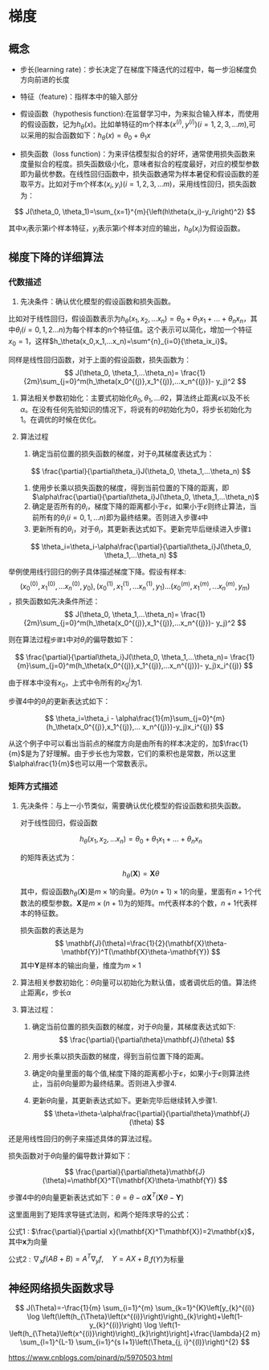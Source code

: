 # 梯度

## 概念

- 步长(learning rate)：步长决定了在梯度下降迭代的过程中，每一步沿梯度负方向前进的长度

- 特征（feature)：指样本中的输入部分

- 假设函数（hypothesis function):在监督学习中，为来拟合输入样本，而使用的假设函数，记为$h_\theta(x)$。比如单特征的m个样本$(x^{(i)},y^{(i)})(i=1,2,3,...m)$,可以采用的拟合函数如下：$h_\theta(x)=\theta_0 + \theta_1x$

- 损失函数（loss function)：为来评估模型拟合的好坏，通常使用损失函数来度量拟合的程度。损失函数级小化，意味者拟合的程度最好，对应的模型参数即为最优参数。在线性回归函数中，损失函数通常为样本暑促和假设函数的差取平方。比如对于m个样本$(x_i,y_i)(i=1,2,3,...m)$，采用线性回归，损失函数为：

$$
J(\theta_0, \theta_1)=\sum_{x=1}^{m}{\left(h\theta(x_i)-y_i\right)^2}
$$

其中$x_i$表示第i个样本特征，$y_i$表示第i个样本对应的输出，$h_\theta(x_i)$为假设函数。

## 梯度下降的详细算法

### 代数描述

1. 先决条件：确认优化模型的假设函数和损失函数。

比如对于线性回归，假设函数表示为$h_\theta(x_1,x_2,...x_n)=\theta_0+\theta_1x_1+...+\theta_nx_n$，其中$\theta_i(i=0,1,2...n)$为每个样本的n个特征值。这个表示可以简化，增加一个特征$x_0=1$，这样$h_\theta(x_0,x_1,...x_n)=\sum^{n}_{i=0}{\theta_ix_i}$。

同样是线性回归函数，对于上面的假设函数，损失函数为：
$$
J(\theta_0, \theta_1,...\theta_n)=
\frac{1}{2m}\sum_{j=0}^m(h_\theta(x_0^{(j)},x_1^{(j)},...x_n^{(j)})- y_j)^2
$$

1. 算法相关参数初始化：主要式初始化$\theta_0, \theta_1, ...\theta2$，算法终止距离$\varepsilon$以及不长$\alpha$。在没有任何先验知识的情况下，将说有的$\theta$初始化为0，将步长初始化为1。在调优的时候在优化。
1. 算法过程

    1. 确定当前位置的损失函数的梯度，对于$\theta_i$其梯度表达式为：

    $$
    \frac{\partial}{\partial\theta_i}J(\theta_0, \theta_1,...\theta_n)
    $$

    1. 使用步长乘以损失函数的梯度，得到当前位置的下降的距离，即$\alpha\frac{\partial}{\partial\theta_i}J(\theta_0, \theta_1,...\theta_n)$
    1. 确定是否所有的$\theta_i$，梯度下降的距离都小于$\varepsilon$，如果小于$\varepsilon$则终止算法，当前所有的$\theta_i(i=0,1,...n)$即为最终结果。否则进入步骤`4`中
    1. 更新所有的$\theta_i$，对于$\theta_i$，其更新表达式如下。更新完毕后继续进入步骤`1`

    $$
    \theta_i=\theta_i-\alpha\frac{\partial}{\partial\theta_i}J(\theta_0, \theta_1,...\theta_n)
    $$

举例使用线行回归的例子具体描述梯度下降。假设有样本: 
$$
(x_0^{(0)},x_1^{(0)},...x_n^{(0)}, y_0),(x_0^{(1)},x_1^{(1)},...x_n^{(1)}, y_1)...(x_0^{(m)},x_1^{(m)},...x_n^{(m)}, y_m)
$$ ，损失函数如先决条件所述：
$$ J(\theta_0, \theta_1,...\theta_n)=
\frac{1}{2m}\sum_{j=0}^m(h_\theta(x_0^{(j)},x_1^{(j)},...x_n^{(j)})- y_j)^2
$$

则在算法过程`步骤1`中对$\theta_i$的偏导数如下：

$$
\frac{\partial}{\partial\theta_i}J(\theta_0, \theta_1,...\theta_n)=
\frac{1}{m}\sum_{j=0}^m(h_\theta(x_0^{(j)},x_1^{(j)},...x_n^{(j)})- y_j)x_i^{(j)}
$$

由于样本中没有$x_0$，上式中令所有的$x_0^j$为1.

步骤4中的$\theta_i$的更新表达式如下：

$$
\theta_i=\theta_i - \alpha\frac{1}{m}\sum_{j=0}^{m}(h_\theta(x_0^{(j)},x_1^{(j)},... x_n^{(j)})-y_j)x_i^{(j)}
$$

从这个例子中可以看出当前点的梯度方向是由所有的样本决定的，加$\frac{1}{m}$是为了好理解。由于步长也为常数，它们的乘积也是常数，所以这里$\alpha\frac{1}{m}$也可以用一个常数表示。

### 矩阵方式描述

1. 先决条件：与上一小节类似，需要确认优化模型的假设函数和损失函数。

   对于线性回归，假设函数

   $$
   h_\theta(x_1, x_2,...x_n)=\theta_0+\theta_1x_1+...+\theta_nx_n
   $$

   的矩阵表达式为：

   $$
   h_\theta(\mathbf{X})=\mathbf{X}\theta
   $$

   其中，假设函数$h_\theta(\mathbf{X})$是$m\times1$的向量。$\theta$为$(n+1)\times1$的向量，里面有$n+1$个代数法的模型参数。$\mathbf{X}$是$m\times(n+1)$为的矩阵。m代表样本的个数，$n+1$代表样本的特征数。

   损失函数的表达是为
   $$
   \mathbf{J}(\theta)=\frac{1}{2}(\mathbf{X}\theta-\mathbf{Y})^T(\mathbf{X}\theta-\mathbf{Y})
   $$
   其中$\mathbf{Y}$是样本的输出向量，维度为$m\times1$

1. 算法相关参数初始化：$\theta$向量可以初始化为默认值，或者调优后的值。算法终止距离$\varepsilon$，步长$\alpha$

1. 算法过程：

    1. 确定当前位置的损失函数的梯度，对于$\theta$向量，其梯度表达式如下:
        $$
        \frac{\partial}{\partial\theta}\mathbf{J}(\theta)
        $$

    1. 用步长乘以损失函数的梯度，得到当前位置下降的距离。
    1. 确定$\theta$向量里面的每个值,梯度下降的距离都小于$\varepsilon$，如果小于$\varepsilon$则算法终止，当前$\theta$向量即为最终结果。否则进入步骤4.
    1. 更新$\theta$向量，其更新表达式如下。更新完毕后继续转入步骤1.
        $$
        \theta=\theta-\alpha\frac{\partial}{\partial\theta}\mathbf{J}(\theta)
        $$

还是用线性回归的例子来描述具体的算法过程。

损失函数对于$\theta$向量的偏导数计算如下：

$$
\frac{\partial}{\partial\theta}\mathbf{J}(\theta)=\mathbf{X}^T(\mathbf{X}\theta-\mathbf{Y})
$$

步骤4中的$\theta$向量更新表达式如下：$\theta=\theta-\alpha\mathbf{X}^T(\mathbf{X}\theta-\mathbf{Y})$

这里面用到了矩阵求导链式法则，和两个矩阵求导的公式：

公式1 : $\frac{\partial}{\partial x}(\mathbf{X}^T\mathbf{X})=2\mathbf{x}$，其中$\mathbf{x}$为向量

公式2 : $\nabla_xf(AB+B)=A^T\nabla_yf\text{,}\quad Y=AX+B$,$f(Y)$为标量

## 神经网络损失函数求导

$$
J(\Theta)=-\frac{1}{m} \sum_{i=1}^{m} \sum_{k=1}^{K}\left[y_{k}^{(i)} \log \left(\left(h_{\Theta}\left(x^{(i)}\right)\right)_{k}\right)+\left(1-y_{k}^{(i)}\right) \log \left(1-\left(h_{\Theta}\left(x^{(i)}\right)\right)_{k}\right)\right]+\frac{\lambda}{2 m} \sum_{l=1}^{L-1} \sum_{i=1}^{s l+1}\left(\Theta_{j, i}^{(l)}\right)^{2}
$$


https://www.cnblogs.com/pinard/p/5970503.html
